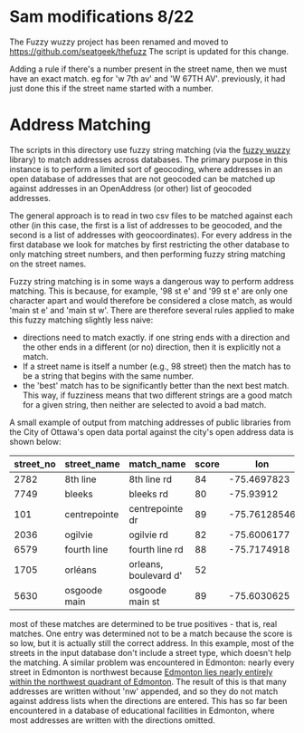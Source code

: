 # Sam modifications 8/22
The Fuzzy wuzzy project has been renamed and moved to https://github.com/seatgeek/thefuzz
The script is updated for this change.

Adding a rule if there's a number present in the street name, then we must have an exact match. eg for 'w 7th av' and 'W 67TH AV'. previously, it had just done this if the street name started with a number.

# Address Matching
The scripts in this directory use fuzzy string matching (via the [fuzzy wuzzy](https://github.com/seatgeek/fuzzywuzzy) library) to match addresses across databases. The primary purpose in this instance is to perform a limited sort of geocoding, where addresses in an open database of addresses that are not geocoded can be matched up against addresses in an OpenAddress (or other) list of geocoded addresses.

The general approach is to read in two csv files to be matched against each other (in this case, the first is a list of addresses to be geocoded, and the second is a list of addresses with geocoordinates). 
For every address in the first database we look for matches by first restricting the other database to only matching street numbers, and then performing fuzzy string matching on the street names.

Fuzzy string matching is in some ways a dangerous way to perform address matching. This is because, for example, '98 st e' and '99 st e' are only one character apart and would therefore be considered a close match, as would 'main st e' and 'main st w'. There are therefore several rules applied to make this fuzzy matching slightly less naive:
* directions need to match exactly. if one string ends with a direction and the other ends in a different (or no) direction, then it is explicitly not a match.
* If a street name is itself a number (e.g., 98 street) then the match has to be a string that begins with the same number.
* the 'best' match has to be significantly better than the next best match. This way, if fuzziness means that two different strings are a good match for a given string, then neither are selected to avoid a bad match.

A small example of output from matching addresses of public libraries from the City of Ottawa's open data portal against the city's open address data is shown below:

| street_no | street_name  | match_name            | score | lon          | lat         | validity |
|-----------|--------------|-----------------------|-------|--------------|-------------|----------|
| 2782      | 8th line     | 8th line rd           | 84    | -75.4697823  | 45.2295893  | TP       |
| 7749      | bleeks       | bleeks rd             | 80    | -75.93912    | 45.1652793  | TP       |
| 101       | centrepointe | centrepointe dr       | 89    | -75.76128546 | 45.34449722 | TP       |
| 2036      | ogilvie      | ogilvie rd            | 82    | -75.6006177  | 45.4368362  | TP       |
| 6579      | fourth line  | fourth line rd        | 88    | -75.7174918  | 45.1329446  | TP       |
| 1705      | orléans      | orleans, boulevard d' | 52    |              |             | FN       |
| 5630      | osgoode main | osgoode main st       | 89    | -75.6030625  | 45.1473892  | TP       |

most of these matches are determined to be true positives - that is, real matches. One entry was determined not to be a match because the score is so low, but it is actually still the correct address.
In this example, most of the streets in the input database don't include a street type, which doesn't help the matching. A similar problem was encountered in Edmonton: nearly every street in Edmonton is northwest because [Edmonton lies nearly entirely within the northwest quadrant of Edmonton](https://www.vueweekly.com/nw-of-what-the-story-of-edmontons-offset-quadrant-system/). The result of this is that many addresses are written without 'nw' appended, and so they do not match against address lists when the directions are entered. This has so far been encountered in a database of educational facilities in Edmonton, where most addresses are written with the directions omitted.
